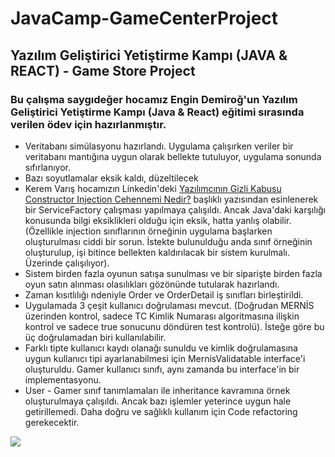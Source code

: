 # JavaCamp-GameCenterProject
## Yazılım Geliştirici Yetiştirme Kampı (JAVA &amp; REACT) - Game Store Project
### Bu çalışma saygıdeğer hocamız Engin Demiroğ'un Yazılım Geliştirici Yetiştirme Kampı (Java & React) eğitimi sırasında verilen ödev için hazırlanmıştır.

* Veritabanı simülasyonu hazırlandı. Uygulama çalışırken veriler bir veritabanı mantığına uygun olarak bellekte tutuluyor, uygulama sonunda sıfırlanıyor.
* Bazı soyutlamalar eksik kaldı, düzeltilecek
* Kerem Varış hocamızın Linkedin'deki <a href="https://www.linkedin.com/pulse/yaz%C4%B1l%C4%B1mc%C4%B1n%C4%B1n-gizli-kabusu-constructor-injection-cehennemi-kerem-varis"/>Yazılımcının Gizli Kabusu Constructor Injection Cehennemi Nedir?</a> başlıklı yazısından esinlenerek bir ServiceFactory çalışması yapılmaya çalışıldı. Ancak Java'daki karşılığı konusunda bilgi eksiklikleri olduğu için eksik, hatta yanlış olabilir. (Özellikle injection sınıflarının örneğinin uygulama başlarken oluşturulması ciddi bir sorun. İstekte bulunulduğu anda sınıf örneğinin oluşturulup, işi bitince bellekten kaldırılacak bir sistem kurulmalı. Üzerinde çalışılıyor).
* Sistem birden fazla oyunun satışa sunulması ve bir siparişte birden fazla oyun satın alınması olasılıkları gözönünde tutularak hazırlandı.
* Zaman kısıtlılığı ndeniyle Order ve OrderDetail iş sınıfları birleştirildi.
* Uygulamada 3 çeşit kullanıcı doğrulaması mevcut. (Doğrudan MERNİS üzerinden kontrol, sadece TC Kimlik Numarası algoritmasına ilişkin kontrol ve sadece true sonucunu döndüren test kontrolü). İsteğe göre bu üç doğrulamadan biri kullanılabilir.
* Farklı tipte kullanıcı kaydı olanağı sunuldu ve kimlik doğrulamasına uygun kullanıcı tipi ayarlanabilmesi için MernisValidatable interface'i oluşturuldu. Gamer kullanıcı sınıfı, aynı zamanda bu interface'in bir implementasyonu.
* User - Gamer sınıf tanımlamaları ile inheritance kavramına örnek oluşturulmaya çalışıldı. Ancak bazı işlemler yeterince uygun hale getirillemedi. Daha doğru ve sağlıklı kullanım için Code refactoring gerekecektir.


<a href="https://github.com/barisertugrul/JavaCamp-GameCenterProject">
  <img align="center" src="https://github-readme-stats.vercel.app/api/pin/?username=barisertugrul&show_owner=true&custom_title=Odevler&theme=vision-friendly-dark&repo=JavaCamp-GameCenterProject" />
</a>
